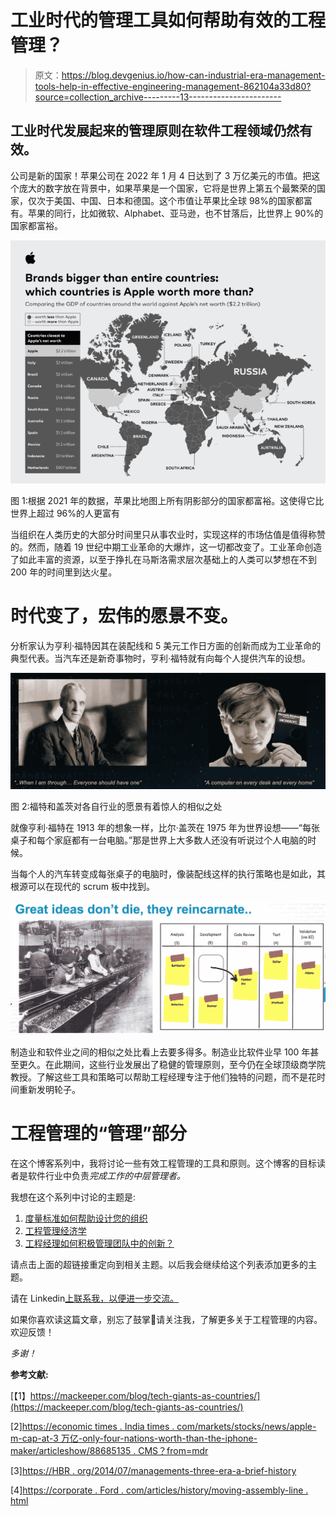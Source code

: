 # 工业时代的管理工具如何帮助有效的工程管理？

> 原文：<https://blog.devgenius.io/how-can-industrial-era-management-tools-help-in-effective-engineering-management-862104a33d80?source=collection_archive---------13----------------------->

## 工业时代发展起来的管理原则在软件工程领域仍然有效。

公司是新的国家！苹果公司在 2022 年 1 月 4 日达到了 3 万亿美元的市值。把这个庞大的数字放在背景中，如果苹果是一个国家，它将是世界上第五个最繁荣的国家，仅次于美国、中国、日本和德国。这个市值让苹果比全球 98%的国家都富有。苹果的同行，比如微软、Alphabet、亚马逊，也不甘落后，比世界上 90%的国家都富裕。

![](img/425aa608ff812c5eef163da2c2755929.png)

图 1:根据 2021 年的数据，苹果比地图上所有阴影部分的国家都富裕。这使得它比世界上超过 96%的人更富有

当组织在人类历史的大部分时间里只从事农业时，实现这样的市场估值是值得称赞的。然而，随着 19 世纪中期工业革命的大爆炸，这一切都改变了。工业革命创造了如此丰富的资源，以至于挣扎在马斯洛需求层次基础上的人类可以梦想在不到 200 年的时间里到达火星。

# 时代变了，宏伟的愿景不变。

分析家认为亨利·福特因其在装配线和 5 美元工作日方面的创新而成为工业革命的典型代表。当汽车还是新奇事物时，亨利·福特就有向每个人提供汽车的设想。

![](img/9b353ec08ff4f5fee3f352880cd5ec13.png)

图 2:福特和盖茨对各自行业的愿景有着惊人的相似之处

就像亨利·福特在 1913 年的想象一样，比尔·盖茨在 1975 年为世界设想——“每张桌子和每个家庭都有一台电脑。”那是世界上大多数人还没有听说过个人电脑的时候。

当每个人的汽车转变成每张桌子的电脑时，像装配线这样的执行策略也是如此，其根源可以在现代的 scrum 板中找到。

![](img/b018f64f1ac0889ac9266c2ffec5d034.png)

制造业和软件业之间的相似之处比看上去要多得多。制造业比软件业早 100 年甚至更久。在此期间，这些行业发展出了稳健的管理原则，至今仍在全球顶级商学院教授。了解这些工具和策略可以帮助工程经理专注于他们独特的问题，而不是花时间重新发明轮子。

# 工程管理的“管理”部分

在这个博客系列中，我将讨论一些有效工程管理的工具和原则。这个博客的目标读者是软件行业中负责*完成工作的中层管理者。*

我想在这个系列中讨论的主题是:

1.  [度量标准如何帮助设计您的组织](https://medium.com/@meet.aman.gupta/how-metrics-can-help-in-designing-your-organization-b2e101649515)
2.  [工程管理经济学](https://medium.com/@meet.aman.gupta/economics-in-engineering-management-5fda115477e7)
3.  [工程经理如何积极管理团队中的创新？](https://medium.com/@meet.aman.gupta/how-can-engineering-managers-actively-manage-innovation-in-their-teams-e5eaad76e27b)

请点击上面的超链接重定向到相关主题。以后我会继续给这个列表添加更多的主题。

请在 Linkedin[上联系我，以便进一步交流。](https://www.linkedin.com/in/meetguptaaman/)

如果你喜欢读这篇文章，别忘了鼓掌👏请关注我，了解更多关于工程管理的内容。欢迎反馈！

*多谢！*

**参考文献:**

[【1】https://mackeeper.com/blog/tech-giants-as-countries/](https://mackeeper.com/blog/tech-giants-as-countries/)

[2][https://economic times . India times . com/markets/stocks/news/apple-m-cap-at-3 万亿-only-four-nations-worth-than-the-iphone-maker/articleshow/88685135 . CMS？from=mdr](https://economictimes.indiatimes.com/markets/stocks/news/apple-m-cap-at-3-trillion-only-four-nations-worth-more-than-the-iphone-maker/articleshow/88685135.cms?from=mdr)

[3][https://HBR . org/2014/07/managements-three-era-a-brief-history](https://hbr.org/2014/07/managements-three-eras-a-brief-history)

[4][https://corporate . Ford . com/articles/history/moving-assembly-line . html](https://corporate.ford.com/articles/history/moving-assembly-line.html)